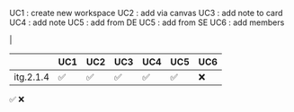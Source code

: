UC1 : create new workspace
UC2 : add via canvas
UC3 : add note to card
UC4 : add note 
UC5  : add from DE
UC5  : add from SE
UC6 : add members



| 

| | UC1|UC2|UC3|UC4|UC5|UC6|
|---|---|---|---|---|---|---|
|itg.2.1.4|:white_check_mark:|:white_check_mark:|:white_check_mark:|:white_check_mark:|:white_check_mark:|:x:


:white_check_mark:
:x: